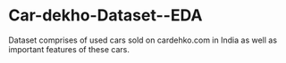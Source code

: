 # Car-dekho-Dataset--EDA
Dataset comprises of used cars sold on cardehko.com in India as well as important features of these cars.
